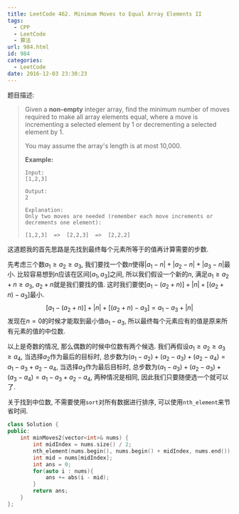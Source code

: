 ```yaml
---
title: LeetCode 462. Minimum Moves to Equal Array Elements II
tags:
  - CPP
  - LeetCode
  - 算法
url: 984.html
id: 984
categories:
  - LeetCode
date: 2016-12-03 23:30:23
---
```

 题目描述:

> Given a **non-empty** integer array, find the minimum number of moves required to make all array elements equal, where a move is incrementing a selected element by 1 or decrementing a selected element by 1.
>
> You may assume the array's length is at most 10,000.
>
> **Example:**
>
> ```
> Input:
> [1,2,3]
>
> Output:
> 2
>
> Explanation:
> Only two moves are needed (remember each move increments or decrements one element):
>
> [1,2,3]  =>  [2,2,3]  =>  [2,2,2]
> ```

这道题我的首先思路是先找到最终每个元素所等于的值再计算需要的步数.

先考虑三个数$a_1 \ge a_2 \ge a_3$, 我们要找一个数$n$使得$|a_1-n|+|a_2-n|+|a_3-n|$最小. 比较容易想到$n$应该在区间$[a_1,a_3]$之间, 所以我们假设一个新的$n$, 满足$a_1 \ge a_2+n \ge a_3$, $a_2+n$就是我们要找的值. 这时我们要使$[a_1-(a_2+n)] + |n| + [(a_2 + n) - a_3]$最小.
$$
[a_1-(a_2+n)] + |n| + [(a_2 + n) - a_3] = a_1 - a_3 + |n|
$$
发现在$n=0$的时候才能取到最小值$a_1 - a_3$, 所以最终每个元素应有的值是原来所有元素的值的中位数.

以上是奇数的情况, 那么偶数的时候中位数有两个候选. 我们再假设$a_1 \ge a_2 \ge a_3 \ge a_4$, 当选择$a_2$作为最后的目标时, 总步数为$(a_1 - a_2) + (a_2 - a_3) + (a_2  - a_4) = a_1 - a_3 +a_2 - a_4$, 当选择$a_3$作为最后目标时, 总步数为$(a_1 - a_3) + (a_2 - a_3) + (a_3 - a_4) = a_1 - a_3 + a_2 - a_4$, 两种情况是相同, 因此我们只要随便选一个就可以了.

关于找到中位数, 不需要使用`sort`对所有数据进行排序, 可以使用`nth_element`来节省时间.

```cpp
class Solution {
public:
    int minMoves2(vector<int>& nums) {
        int midIndex = nums.size() / 2;
        nth_element(nums.begin(), nums.begin() + midIndex, nums.end());
        int mid = nums[midIndex];
        int ans = 0;
        for(auto i : nums){
            ans += abs(i - mid);
        }
        return ans;
    }
};
```


